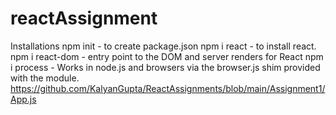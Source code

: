 # reactAssignment
Installations
 npm init - to create package.json
 npm i react - to install react.
 npm i react-dom - entry point to the DOM and server renders for React
 npm i process - Works in node.js and browsers via the browser.js shim provided with the module.
 https://github.com/KalyanGupta/ReactAssignments/blob/main/Assignment1/App.js